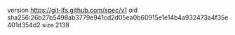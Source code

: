 version https://git-lfs.github.com/spec/v1
oid sha256:26b27b5498ab3779e941cd2d05ea0b60915e1e14b4a932473a4f35e401d354d2
size 2138
